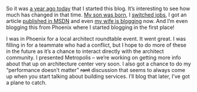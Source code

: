 So it was [a year ago
today](http://devhawk.net/default.aspx?date=2003-01-14) that I started
this blog. It’s interesting to see how much has changed in that time.
[My son was
born](http://devhawk.net/2003/02/23/welcome-patrick/),
I [switched
jobs](http://devhawk.net/2003/09/19/today-is-the-last-day-of-my-life-so-far/),
I got an article [published in
MSDN](http://msdn.microsoft.com/msdnmag/issues/03/03/siteskinning/default.aspx)
and even [my wife is blogging](http://techiewife.com/) now. And I’m even
blogging this from Phoenix where I started blogging in the first place!

I was in Phoenix for a local architect roundtable event. It went great.
I was filling in for a teammate who had a conflict, but I hope to do
more of these in the future as it’s a chance to interact directly with
the architect community. I presented Metropolis – we’re working on
getting more info about that up on architecture center very soon. I also
got a chance to do my “performance doesn’t matter” ~~rant~~ discussion
that seems to always come up when you start talking about building
services. I’ll blog that later, I’ve got a plane to catch.
